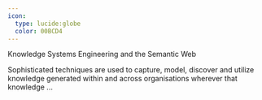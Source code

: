 ```yaml
---
icon:
  type: lucide:globe
  color: 00BCD4
---
```

Knowledge Systems Engineering and the Semantic Web

Sophisticated techniques are used to capture, model, discover and utilize knowledge generated within and across organisations wherever that knowledge  ... 
